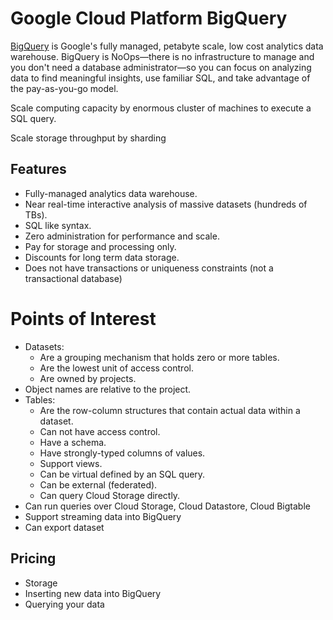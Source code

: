 # Google Cloud Platform BigQuery

[BigQuery](https://cloud.google.com/bigquery/what-is-bigquery) is Google's fully managed, petabyte scale, low cost analytics data warehouse. BigQuery is NoOps—there is no infrastructure to manage and you don't need a database administrator—so you can focus on analyzing data to find meaningful insights, use familiar SQL, and take advantage of the pay-as-you-go model.

Scale computing capacity by enormous cluster of machines to execute a SQL query.

Scale storage throughput by sharding

## Features

* Fully-managed analytics data warehouse.
* Near real-time interactive analysis of massive datasets (hundreds of TBs).
* SQL like syntax.
* Zero administration for performance and scale.
* Pay for storage and processing only.
* Discounts for long term data storage.
* Does not have transactions or uniqueness constraints (not a transactional database)

# Points of Interest

* Datasets:
  * Are a grouping mechanism that holds zero or more tables.
  * Are the lowest unit of access control.
  * Are owned by projects.
* Object names are relative to the project.
* Tables:
  * Are the row-column structures that contain actual data within a dataset.
  * Can not have access control.
  * Have a schema.
  * Have strongly-typed columns of values.
  * Support views.
  * Can be virtual defined by an SQL query.
  * Can be external (federated).
  * Can query Cloud Storage directly.
* Can run queries over Cloud Storage, Cloud Datastore, Cloud Bigtable
* Support streaming data into BigQuery
* Can export dataset

## Pricing

* Storage
* Inserting new data into BigQuery
* Querying your data
